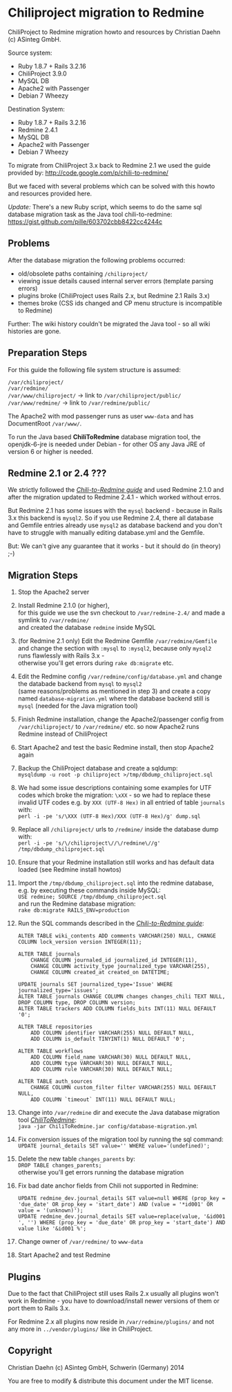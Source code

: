 # Chiliproject migration to Redmine

ChiliProject to Redmine migration howto and resources by Christian Daehn (c) ASinteg GmbH.

Source system:
*  Ruby 1.8.7 + Rails 3.2.16
*  ChiliProject 3.9.0
*  MySQL DB
*  Apache2 with Passenger
*  Debian 7 Wheezy
  
Destination System:
*  Ruby 1.8.7 + Rails 3.2.16
*  Redmine 2.4.1
*  MySQL DB
*  Apache2 with Passenger
*  Debian 7 Wheezy
  
To migrate from ChiliProject 3.x back to Redmine 2.1 we used the guide provided by: http://code.google.com/p/chili-to-redmine/

But we faced with several problems which can be solved with this howto and resources provided here.

*Update:* There's a new Ruby script, which seems to do the same sql database migration task as the Java tool chili-to-redmine:
https://gist.github.com/pille/603702cbb8422cc4244c

## Problems

After the database migration the following problems occurred:

*  old/obsolete paths containing `/chiliproject/`
*  viewing issue details caused internal server errors (template parsing errors)
*  plugins broke (ChiliProject uses Rails 2.x, but Redmine 2.1 Rails 3.x)
*  themes broke (CSS ids changed and CP menu structure is incompatible to Redmine)

Further: The wiki history couldn't be migrated the Java tool - so all wiki histories are gone.


## Preparation Steps

For this guide the following file system structure is assumed:

`/var/chiliproject/`  
`/var/redmine/`  
`/var/www/chiliproject/`  -> link to `/var/chiliproject/public/`  
`/var/www/redmine/`       -> link to `/var/redmine/public/`  

The Apache2 with mod passenger runs as user `www-data` and has DocumentRoot `/var/www/`.

To run the Java based **ChiliToRedmine** database migration tool, the openjdk-6-jre is needed under Debian - for other OS any Java JRE of version 6 or higher is needed.


## Redmine 2.1 or 2.4 ???

We strictly followed the *[Chili-to-Redmine guide](https://docs.google.com/document/d/1SPypGY_cBjeXmpDXjFVkrla3a8CsWpps0qIgj-VYJds/)* and used Redmine 2.1.0 and after the migration updated to Redmine 2.4.1 - which worked without erros.

But Redmine 2.1 has some issues with the `mysql` backend - because in Rails 3.x this backend is `mysql2`. So if you use Redmine 2.4, there all database and Gemfile entries already use `mysql2` as database backend and you don't have to struggle with manually editing database.yml and the Gemfile.

But: We can't give any guarantee that it works - but it should do (in theory) ;-)


## Migration Steps

1. Stop the Apache2 server
2. Install Redmine 2.1.0 (or higher),  
   for this guide we use the svn checkout to `/var/redmine-2.4/` and made a symlink to `/var/redmine/`  
   and created the database `redmine` inside MySQL
3. (for Redmine 2.1 only) Edit the Redmine Gemfile `/var/redmine/Gemfile`  
   and change the section with `:mysql` to `:mysql2`, because only `mysql2` runs flawlessly with Rails 3.x -  
   otherwise you'll get errors during `rake db:migrate` etc.
4. Edit the Redmine config `/var/redmine/config/database.yml` and change the databade backend from `mysql` to `mysql2`  
   (same reasons/problems as mentioned in step 3) and create a copy named `database-migration.yml` where the database backend still is `mysql` (needed for the Java migration tool)
5. Finish Redmine installation, change the Apache2/passenger config from `/var/chiliproject/` to `/var/redmine/` etc. so now Apache2 runs Redmine instead of ChiliProject
6. Start Apache2 and test the basic Redmine install, then stop Apache2 again
7. Backup the ChiliProject database and create a sqldump:  
   `mysqldump -u root -p chiliproject >/tmp/dbdump_chiliproject.sql`
8. We had some issue descriptions containing some examples for UTF codes which broke the migration: `\xXX` - so we had to replace these invalid UTF codes e.g. by `XXX (UTF-8 Hex)` in all entried of table `journals` with:  
   `perl -i -pe 's/\XXX (UTF-8 Hex)/XXX (UTF-8 Hex)/g' dump.sql`
9. Replace all `/chiliproject/` urls to `/redmine/` inside the database dump with:  
   `perl -i -pe 's/\/chiliproject\//\/redmine\//g' /tmp/dbdump_chiliproject.sql`
10. Ensure that your Redmine installation still works and has default data loaded (see Redmine install howtos)
11. Import the `/tmp/dbdump_chiliproject.sql` into the redmine database, e.g. by executing these commands inside MySQL:  
   `USE redmine; SOURCE /tmp/dbdump_chiliproject.sql`  
   and run the Redmine database migration:  
   `rake db:migrate RAILS_ENV=production`
12. Run the SQL commands described in the *[Chili-to-Redmine guide](https://docs.google.com/document/d/1SPypGY_cBjeXmpDXjFVkrla3a8CsWpps0qIgj-VYJds/)*:  
  
        ALTER TABLE wiki_contents ADD comments VARCHAR(250) NULL, CHANGE COLUMN lock_version version INTEGER(11);
        
        ALTER TABLE journals
            CHANGE COLUMN journaled_id journalized_id INTEGER(11),
            CHANGE COLUMN activity_type journalized_type VARCHAR(255),
            CHANGE COLUMN created_at created_on DATETIME;
        
        UPDATE journals SET journalized_type='Issue' WHERE    journalized_type='issues';
        ALTER TABLE journals CHANGE COLUMN changes changes_chili TEXT NULL, DROP COLUMN type, DROP COLUMN version;
        ALTER TABLE trackers ADD COLUMN fields_bits INT(11) NULL DEFAULT '0';

        ALTER TABLE repositories
            ADD COLUMN identifier VARCHAR(255) NULL DEFAULT NULL,
            ADD COLUMN is_default TINYINT(1) NULL DEFAULT '0';

        ALTER TABLE workflows
            ADD COLUMN field_name VARCHAR(30) NULL DEFAULT NULL,
            ADD COLUMN type VARCHAR(30) NULL DEFAULT NULL,
            ADD COLUMN rule VARCHAR(30) NULL DEFAULT NULL;

        ALTER TABLE auth_sources
            CHANGE COLUMN custom_filter filter VARCHAR(255) NULL DEFAULT NULL,
            ADD COLUMN `timeout` INT(11) NULL DEFAULT NULL;
12. Change into `/var/redmine` dir and execute the Java database migration tool *[ChiliToRedmine](https://docs.google.com/file/d/0B2rCUFhTgJxARkhYNkNMOTVuNUE/edit?pli=1)*:  
    `java -jar ChiliToRedmine.jar config/database-migration.yml`
13. Fix conversion issues of the migration tool by running the sql command:  
    `UPDATE journal_details SET value='' WHERE value='(undefined)';`
14. Delete the new table `changes_parents` by:  
   `DROP TABLE changes_parents;`  
    otherwise you'll get errors running the database migration
15. Fix bad date anchor fields from Chili not supported in Redmine:  
  
        UPDATE redmine_dev.journal_details SET value=null WHERE (prop_key = 'due_date' OR prop_key = 'start_date') AND (value = '*id001' OR value = '(unknown)');
        UPDATE redmine_dev.journal_details SET value=replace(value, '&id001 ', '') WHERE (prop_key = 'due_date' OR prop_key = 'start_date') AND value like '&id001 %';
16. Change owner of `/var/redmine/` to `www-data`
17. Start Apache2 and test Redmine

## Plugins

Due to the fact that ChiliProject still uses Rails 2.x usually all plugins won't work in Redmine - you have to download/install newer versions of them or port them to Rails 3.x.

For Redmine 2.x all plugins now reside in `/var/redmine/plugins/` and not any more in `../vendor/plugins/` like in ChiliProject.

## Copyright

Christian Daehn (c) ASinteg GmbH, Schwerin (Germany) 2014

You are free to modify & distribute this document under the MIT license.
